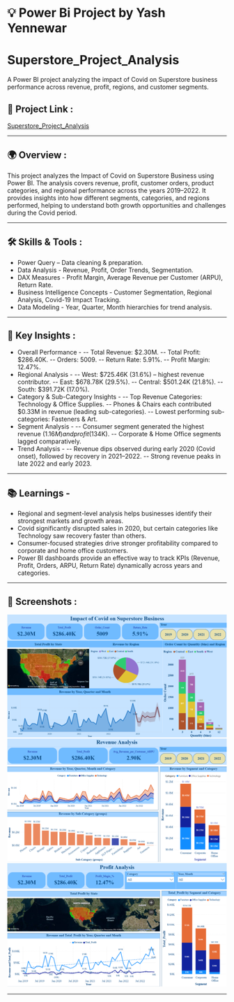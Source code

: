# 💡 Power Bi Project by Yash Yennewar

# Superstore_Project_Analysis
A Power BI project analyzing the impact of Covid on Superstore business performance across revenue, profit, regions, and customer segments.

## 🔗 Project Link :

[Superstore_Project_Analysis](Superstore_Project_Analysis.pbix)

---

## 🌍 Overview :
This project analyzes the Impact of Covid on Superstore Business using Power BI. The analysis covers revenue, profit, customer orders, product categories, and regional performance across the years 2019–2022. It provides insights into how different segments, categories, and regions performed, helping to understand both growth opportunities and challenges during the Covid period.

---

## 🛠️ Skills & Tools :
- Power Query – Data cleaning & preparation.
- Data Analysis - Revenue, Profit, Order Trends, Segmentation.
- DAX Measures - Profit Margin, Average Revenue per Customer (ARPU), Return Rate.
- Business Intelligence Concepts - Customer Segmentation, Regional Analysis, Covid-19 Impact Tracking.
- Data Modeling - Year, Quarter, Month hierarchies for trend analysis.

---

## 🎯 Key Insights :
- Overall Performance -
  -- Total Revenue: $2.30M.
  -- Total Profit: $286.40K.
  -- Orders: 5009.
  -- Return Rate: 5.91%.
  -- Profit Margin: 12.47%.
- Regional Analysis -
  -- West: $725.46K (31.6%) – highest revenue contributor.
  -- East: $678.78K (29.5%).
  -- Central: $501.24K (21.8%).
  -- South: $391.72K (17.0%).
- Category & Sub-Category Insights -
  -- Top Revenue Categories: Technology & Office Supplies.
  -- Phones & Chairs each contributed $0.33M in revenue (leading sub-categories).
  -- Lowest performing sub-categories: Fasteners & Art.
- Segment Analysis -
  -- Consumer segment generated the highest revenue ($1.16M) and profit ($134K).
  -- Corporate & Home Office segments lagged comparatively.
- Trend Analysis -
  -- Revenue dips observed during early 2020 (Covid onset), followed by recovery in 2021–2022.
  -- Strong revenue peaks in late 2022 and early 2023.

---

## 📚 Learnings - 
- Regional and segment-level analysis helps businesses identify their strongest markets and growth areas.
- Covid significantly disrupted sales in 2020, but certain categories like Technology saw recovery faster than others.
- Consumer-focused strategies drive stronger profitability compared to corporate and home office customers.
- Power BI dashboards provide an effective way to track KPIs (Revenue, Profit, Orders, ARPU, Return Rate) dynamically across years and categories.

---

## 📸 Screenshots :
<img src="screenshots/Dashboard.png" class="img-fluid">
<img src="screenshots/Dashboard1.png" class="img-fluid">
<img src="screenshots/Dashboard2.png" class="img-fluid">

---
